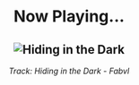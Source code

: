 <div align="center"> 
<h1>Now Playing...</h1>

![Hiding in the Dark](https://i.scdn.co/image/ab67616d00001e0212db85123e9ddcdcd54ab16e)
--
_<p>Track: Hiding in the Dark - Fabvl </p>_
</div>
